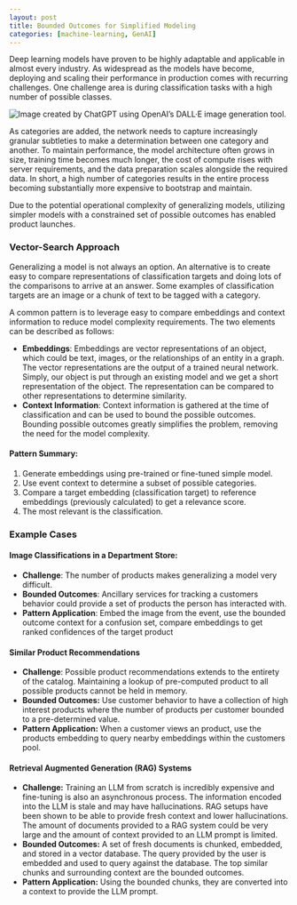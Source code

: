 ```yaml
---
layout: post
title: Bounded Outcomes for Simplified Modeling
categories: [machine-learning, GenAI]
---
```


Deep learning models have proven to be highly adaptable and applicable in almost every industry. As widespread as the models have become, deploying and scaling their performance in production comes with recurring challenges. One challenge area is during classification tasks with a high number of possible classes. 

![](https://previews.dropbox.com/p/thumb/ACYuSfIj_GaPJpPxaoSsTiL3IhO9gR4qj4dkQBrlqTGVHHv8Nwu-efMVnpFioQi8MieXcoq_IGAp7xNcXGBTu83052jsBZOiqLW621n0iHm2IqHz0XswDJ83LaP0uapCFRVOX_CBJDNzD1B_CSfuDe1CzhskCNCKVI4Bcofi7IzlNJ46Pf3JEvZyGgrDrgTwZzS7OuDOTaAlmoC223n6-jBWLvauVK9agyzsR1Mj23VQzyx2CSEemeK5-iY1E8fIBEpUX9a7018fanYtnKViQLqrUJL4Ngp72VKfYn1cJfy09BqKACtNjoPxSEbWwYoYotc/p.png "Image created by ChatGPT using OpenAI’s DALL·E image generation tool.")

As categories are added, the network needs to capture increasingly granular subtleties to make a determination between one category and another. To maintain performance, the model architecture often grows in size, training time becomes much longer, the cost of compute rises with server requirements, and the data preparation scales alongside the required data. In short, a high number of categories results in the entire process becoming substantially more expensive to bootstrap and maintain. 

Due to the potential operational complexity of generalizing models, utilizing simpler models with a constrained set of possible outcomes has enabled product launches.

### Vector-Search Approach

Generalizing a model is not always an option. An alternative is to create easy to compare representations of classification targets and doing lots of the comparisons to arrive at an answer. Some examples of classification targets are an image or a chunk of text to be tagged with a category.

A common pattern is to leverage easy to compare embeddings and context information to reduce model complexity requirements. The two elements can be described as follows: 
* **Embeddings**: Embeddings are vector representations of an object, which could be text, images, or the relationships of an entity in a graph. The vector representations are the output of a trained neural network. Simply, our object is put through an existing model and we get a short representation of the object. The representation can be compared to other representations to determine similarity.
* **Context Information**: Context information is gathered at the time of classification and can be used to bound the possible outcomes. Bounding possible outcomes greatly simplifies the problem, removing the need for the model complexity. 

#### Pattern Summary:

1. Generate embeddings using pre-trained or fine-tuned simple model. 
2. Use event context to determine a subset of possible categories.
3. Compare a target embedding (classification target) to reference embeddings (previously calculated) to get a relevance score.
4. The most relevant is the classification.

### Example Cases

#### Image Classifications in a Department Store:

* **Challenge**: The number of products makes generalizing a model very difficult.
* **Bounded Outcomes**: Ancillary services for tracking a customers behavior could provide a set of products the person has interacted with.
* **Pattern Application**: Embed the image from the event, use the bounded outcome context for a confusion set, compare embeddings to get ranked confidences of the target product

#### Similar Product Recommendations

* **Challenge**: Possible product recommendations extends to the entirety of the catalog. Maintaining a lookup of pre-computed product to all possible products cannot be held in memory. 
* **Bounded Outcomes:** Use customer behavior to have a collection of high interest products where the number of products per customer bounded to a pre-determined value.
* **Pattern Application:** When a customer views an product, use the products embedding to query nearby embeddings within the customers pool. 

#### Retrieval Augmented Generation (RAG) Systems

* **Challenge:** Training an LLM from scratch is incredibly expensive and fine-tuning is also an asynchronous process. The information encoded into the LLM is stale and may have hallucinations. RAG setups have been shown to be able to provide fresh context and lower hallucinations. The amount of documents provided to a RAG system could be very large and the amount of context provided to an LLM prompt is limited.
* **Bounded Outcomes:** A set of fresh documents is chunked, embedded, and stored in a vector database. The query provided by the user is embedded and used to query against the database. The top similar chunks and surrounding context are the bounded outcomes.
* **Pattern Application:** Using the bounded chunks, they are converted into a context to provide the LLM prompt. 
